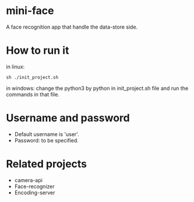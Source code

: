 # mini-face
A face recognition app that handle the data-store side.

# How to run it
in linux:
```
sh ./init_project.sh
```
in windows:
change the python3 by python in init_project.sh file and run the commands in that file.

# Username and password
* Default username is 'user'.
* Password: to be specified.

# Related projects
* camera-api
* Face-recognizer
* Encoding-server

